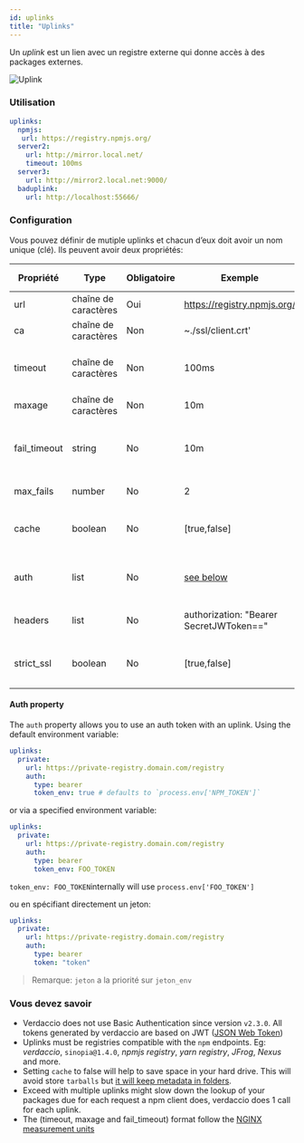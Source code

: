 ```yaml
---
id: uplinks
title: "Uplinks"
---
```

Un *uplink* est un lien avec un registre externe qui donne accès à des packages externes.

![Uplink](/img/uplinks.png)

### Utilisation

```yaml
uplinks:
  npmjs:
   url: https://registry.npmjs.org/
  server2:
    url: http://mirror.local.net/
    timeout: 100ms
  server3:
    url: http://mirror2.local.net:9000/
  baduplink:
    url: http://localhost:55666/
```

### Configuration

Vous pouvez définir de mutiple uplinks et chacun d’eux doit avoir un nom unique (clé). Ils peuvent avoir deux propriétés:

| Propriété    | Type                 | Obligatoire | Exemple                                 | Soutien | Description                                                                                                                | Par défaut     |
| ------------ | -------------------- | ----------- | --------------------------------------- | ------- | -------------------------------------------------------------------------------------------------------------------------- | -------------- |
| url          | chaîne de caractères | Oui         | https://registry.npmjs.org/             | tous    | L’url du registre                                                                                                          | npmjs          |
| ca           | chaîne de caractères | Non         | ~./ssl/client.crt'                      | tous    | Certificat de chemin SSL                                                                                                   | Pas par défaut |
| timeout      | chaîne de caractères | Non         | 100ms                                   | tous    | définir le nouveau délai d’attente pour la demande                                                                         | 30s            |
| maxage       | chaîne de caractères | Non         | 10m                                     | tous    | limit maximun failure request                                                                                              | 2m             |
| fail_timeout | string               | No          | 10m                                     | all     | defines max time when a request becomes a failure                                                                          | 5m             |
| max_fails    | number               | No          | 2                                       | all     | limit maximun failure request                                                                                              | 2              |
| cache        | boolean              | No          | [true,false]                            | >= 2.1  | cache all remote tarballs in storage                                                                                       | true           |
| auth         | list                 | No          | [see below](uplinks.md#auth-property)   | >= 2.5  | assigns the header 'Authorization' [more info](http://blog.npmjs.org/post/118393368555/deploying-with-npm-private-modules) | disabled       |
| headers      | list                 | No          | authorization: "Bearer SecretJWToken==" | all     | list of custom headers for the uplink                                                                                      | disabled       |
| strict_ssl   | boolean              | No          | [true,false]                            | >= 3.0  | If true, requires SSL certificates be valid.                                                                               | true           |

#### Auth property

The `auth` property allows you to use an auth token with an uplink. Using the default environment variable:

```yaml
uplinks:
  private:
    url: https://private-registry.domain.com/registry
    auth:
      type: bearer
      token_env: true # defaults to `process.env['NPM_TOKEN']`   
```

or via a specified environment variable:

```yaml
uplinks:
  private:
    url: https://private-registry.domain.com/registry
    auth:
      type: bearer
      token_env: FOO_TOKEN
```

`token_env: FOO_TOKEN`internally will use `process.env['FOO_TOKEN']`

ou en spécifiant directement un jeton:

```yaml
uplinks:
  private:
    url: https://private-registry.domain.com/registry
    auth:
      type: bearer
      token: "token"
```

> Remarque: `jeton` a la priorité sur `jeton_env`

### Vous devez savoir

* Verdaccio does not use Basic Authentication since version `v2.3.0`. All tokens generated by verdaccio are based on JWT ([JSON Web Token](https://jwt.io/))
* Uplinks must be registries compatible with the `npm` endpoints. Eg: *verdaccio*, `sinopia@1.4.0`, *npmjs registry*, *yarn registry*, *JFrog*, *Nexus* and more.
* Setting `cache` to false will help to save space in your hard drive. This will avoid store `tarballs` but [it will keep metadata in folders](https://github.com/verdaccio/verdaccio/issues/391).
* Exceed with multiple uplinks might slow down the lookup of your packages due for each request a npm client does, verdaccio does 1 call for each uplink.
* The (timeout, maxage and fail_timeout) format follow the [NGINX measurement units](http://nginx.org/en/docs/syntax.html)